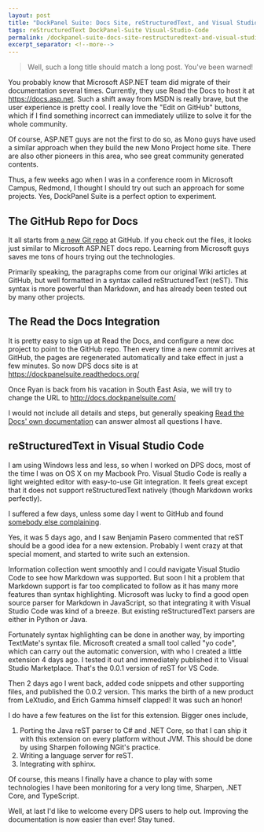 ```yaml
---
layout: post
title: "DockPanel Suite: Docs Site, reStructuredText, and Visual Studio Code"
tags: reStructuredText DockPanel-Suite Visual-Studio-Code
permalink: /dockpanel-suite-docs-site-restructuredtext-and-visual-studio-code-d9d5a6b37a0d
excerpt_separator: <!--more-->
---
```

> Well, such a long title should match a long post. You've been warned!

You probably know that Microsoft ASP.NET team did migrate of their documentation several times. Currently, they use Read the Docs to host it at https://docs.asp.net. Such a shift away from MSDN is really brave, but the user experience is pretty cool. I really love the "Edit on GitHub" buttons, which if I find something incorrect can immediately utilize to solve it for the whole community.

Of course, ASP.NET guys are not the first to do so, as Mono guys have used a similar approach when they build the new Mono Project home site. There are also other pioneers in this area, who see great community generated contents.

Thus, a few weeks ago when I was in a conference room in Microsoft Campus, Redmond, I thought I should try out such an approach for some projects. Yes, DockPanel Suite is a perfect option to experiment.
<!--more-->

## The GitHub Repo for Docs

It all starts from [a new Git repo](https://github.com/dockpanelsuite/dockpanelsuite_docs) at GitHub. If you check out the files, it looks just similar to Microsoft ASP.NET docs repo. Learning from Microsoft guys saves me tons of hours trying out the technologies.

Primarily speaking, the paragraphs come from our original Wiki articles at GitHub, but well formatted in a syntax called reStructuredText (reST). This syntax is more powerful than Markdown, and has already been tested out by many other projects.

## The Read the Docs Integration

It is pretty easy to sign up at Read the Docs, and configure a new doc project to point to the GitHub repo. Then every time a new commit arrives at GitHub, the pages are regenerated automatically and take effect in just a few minutes. So now DPS docs site is at https://dockpanelsuite.readthedocs.org/

Once Ryan is back from his vacation in South East Asia, we will try to change the URL to http://docs.dockpanelsuite.com/

I would not include all details and steps, but generally speaking [Read the Docs' own documentation](https://read-the-docs.readthedocs.org/en/latest/getting_started.html) can answer almost all questions I have.

## reStructuredText in Visual Studio Code

I am using Windows less and less, so when I worked on DPS docs, most of the time I was on OS X on my Macbook Pro. Visual Studio Code is really a light weighted editor with easy-to-use Git integration. It feels great except that it does not support reStructuredText natively (though Markdown works perfectly).

I suffered a few days, unless some day I went to GitHub and found [somebody else complaining](https://github.com/microsoft/vscode/issues/117).

Yes, it was 5 days ago, and I saw Benjamin Pasero commented that reST should be a good idea for a new extension. Probably I went crazy at that special moment, and started to write such an extension.

Information collection went smoothly and I could navigate Visual Studio Code to see how Markdown was supported. But soon I hit a problem that Markdown support is far too complicated to follow as it has many more features than syntax highlighting. Microsoft was lucky to find a good open source parser for Markdown in JavaScript, so that integrating it with Visual Studio Code was kind of a breeze. But existing reStructuredText parsers are either in Python or Java.

Fortunately syntax highlighting can be done in another way, by importing TextMate's syntax file. Microsoft created a small tool called "yo code", which can carry out the automatic conversion, with who I created a little extension 4 days ago. I tested it out and immediately published it to Visual Studio Marketplace. That's the 0.0.1 version of reST for VS Code.

Then 2 days ago I went back, added code snippets and other supporting files, and published the 0.0.2 version. This marks the birth of a new product from LeXtudio, and Erich Gamma himself clapped! It was such an honor!

I do have a few features on the list for this extension. Bigger ones include,

1. Porting the Java reST parser to C# and .NET Core, so that I can ship it with this extension on every platform without JVM. This should be done by using Sharpen following NGit's practice.
1. Writing a language server for reST.
1. Integrating with sphinx.

Of course, this means I finally have a chance to play with some technologies I have been monitoring for a very long time, Sharpen, .NET Core, and TypeScript.

Well, at last I'd like to welcome every DPS users to help out. Improving the documentation is now easier than ever! Stay tuned.

